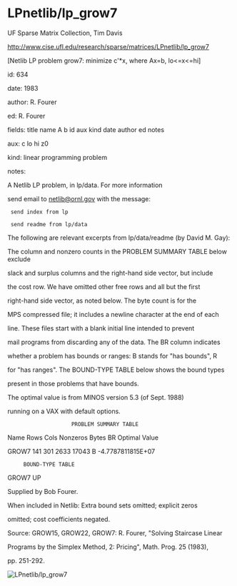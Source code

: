 # LPnetlib/lp_grow7

 UF Sparse Matrix Collection, Tim Davis

 http://www.cise.ufl.edu/research/sparse/matrices/LPnetlib/lp_grow7

 [Netlib LP problem grow7: minimize c'*x, where Ax=b, lo<=x<=hi]

 id: 634

 date: 1983

 author: R. Fourer

 ed: R. Fourer

 fields: title name A b id aux kind date author ed notes

 aux: c lo hi z0

 kind: linear programming problem

 notes:

 A Netlib LP problem, in lp/data.  For more information                    

 send email to netlib@ornl.gov with the message:                           

                                                                           

 	 send index from lp                                                      

 	 send readme from lp/data                                                

                                                                           

 The following are relevant excerpts from lp/data/readme (by David M. Gay):

                                                                           

 The column and nonzero counts in the PROBLEM SUMMARY TABLE below exclude  

 slack and surplus columns and the right-hand side vector, but include     

 the cost row.  We have omitted other free rows and all but the first      

 right-hand side vector, as noted below.  The byte count is for the        

 MPS compressed file; it includes a newline character at the end of each   

 line.  These files start with a blank initial line intended to prevent    

 mail programs from discarding any of the data.  The BR column indicates   

 whether a problem has bounds or ranges:  B stands for "has bounds", R     

 for "has ranges".  The BOUND-TYPE TABLE below shows the bound types       

 present in those problems that have bounds.                               

                                                                           

 The optimal value is from MINOS version 5.3 (of Sept. 1988)               

 running on a VAX with default options.                                    

                                                                           

                        PROBLEM SUMMARY TABLE                              

                                                                           

 Name       Rows   Cols   Nonzeros    Bytes  BR      Optimal Value         

 GROW7       141    301     2633      17043  B    -4.7787811815E+07        

                                                                           

         BOUND-TYPE TABLE                                                  

 GROW7      UP                                                             

                                                                           

 Supplied by Bob Fourer.                                                   

 When included in Netlib: Extra bound sets omitted; explicit zeros         

 omitted; cost coefficients negated.                                       

                                                                           

 Source:   GROW15, GROW22, GROW7: R. Fourer, "Solving Staircase Linear     

 Programs by the Simplex Method, 2: Pricing", Math. Prog. 25 (1983),       

 pp. 251-292.                                                              

![LPnetlib/lp_grow7](http://www2.research.att.com/~yifanhu/GALLERY/GRAPHS/GIF_SMALL/LPnetlib@lp_grow7.gif)